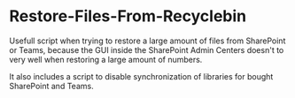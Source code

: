 # Restore-Files-From-Recyclebin
Usefull script when trying to restore a large amount of files from SharePoint or Teams, because the GUI inside the SharePoint Admin Centers doesn't to very well when restoring a large amount of numbers.

It also includes a script to disable synchronization of libraries for bought SharePoint and Teams.
